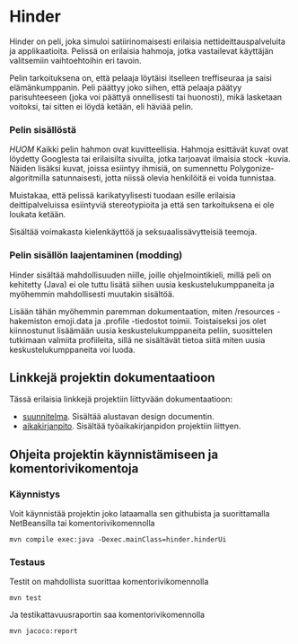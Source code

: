 # Hinder
Hinder on peli, joka simuloi satiirinomaisesti erilaisia nettideittauspalveluita ja applikaatioita. Pelissä on erilaisia hahmoja, jotka vastailevat käyttäjän valitsemiin vaihtoehtoihin eri tavoin.

Pelin tarkoituksena on, että pelaaja löytäisi itselleen treffiseuraa ja saisi elämänkumppanin. Peli päättyy joko siihen, että pelaaja päätyy parisuhteeseen (joka voi päättyä onnellisesti tai huonosti), mikä lasketaan voitoksi, tai sitten ei löydä ketään, eli häviää pelin.

### Pelin sisällöstä
*HUOM* Kaikki pelin hahmon ovat kuvitteellisia. Hahmoja esittävät kuvat ovat löydetty Googlesta tai erilaisilta sivuilta, jotka tarjoavat ilmaisia stock -kuvia. Näiden lisäksi kuvat, joissa esiintyy ihmisiä, on sumennettu Polygonize-algoritmilla satunnaisesti, jotta niissä olevia henkilöitä ei voida tunnistaa.

Muistakaa, että pelissä karikatyylisesti tuodaan esille erilaisia deittipalveluissa esiintyviä stereotypioita ja että sen tarkoituksena ei ole loukata ketään.

Sisältää voimakasta kielenkäyttöä ja seksuaalissävytteisiä teemoja.

### Pelin sisällön laajentaminen (modding)
Hinder sisältää mahdollisuuden niille, joille ohjelmointikieli, millä peli on kehitetty (Java) ei ole tuttu  lisätä siihen uusia keskustelukumppaneita ja myöhemmin mahdollisesti muutakin sisältöä.

Lisään tähän myöhemmin paremman dokumentaation, miten /resources -hakemiston emoji.data ja .profile -tiedostot toimii. Toistaiseksi jos olet kiinnostunut lisäämään uusia keskustelukumppaneita peliin, suosittelen tutkimaan valmiita profiileita, sillä ne sisältävät tietoa siitä miten uusia keskustelukumppaneita voi luoda.

## Linkkejä projektin dokumentaatioon
Tässä erilaisia linkkejä projektiin liittyvään dokumentaatioon:
* [suunnitelma](https://github.com/Schamppu/ot-harjoitustyo/blob/master/documentation/DESIGN.md). Sisältää alustavan design documentin.
* [aikakirjanpito](https://github.com/Schamppu/ot-harjoitustyo/blob/master/documentation/TIME.md). Sisältää työaikakirjanpidon projektiin liittyen.

## Ohjeita projektin käynnistämiseen ja komentorivikomentoja

### Käynnistys
Voit käynnistää projektin joko lataamalla sen githubista ja suorittamalla NetBeansilla tai komentorivikomennolla
```
mvn compile exec:java -Dexec.mainClass=hinder.hinderUi
```

### Testaus
Testit on mahdollista suorittaa komentorivikomennolla
```
mvn test
```
Ja testikattavuusraportin saa komentorivikomennolla
```
mvn jacoco:report
```
